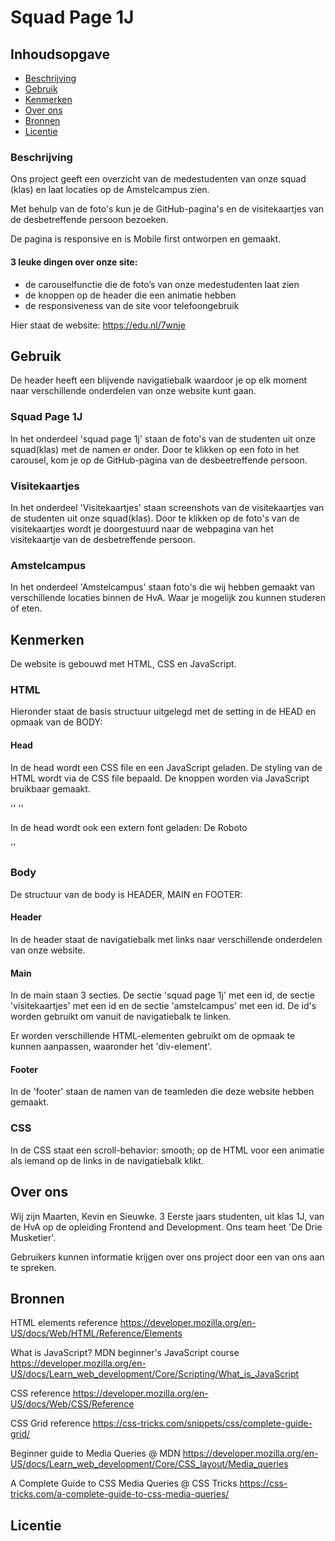 # Squad Page 1J

## Inhoudsopgave
- [Beschrijving](#beschrijving)
- [Gebruik](#gebruik)
- [Kenmerken](#kenmerken)
- [Over ons](#over-ons)
- [Bronnen](#bronnen)
- [Licentie](#licentie)
  
### Beschrijving
Ons project geeft een overzicht van de medestudenten van onze squad (klas) en laat locaties op de Amstelcampus zien. 

Met behulp van de foto's kun je de GitHub-pagina's en de visitekaartjes van de desbetreffende persoon bezoeken.

De pagina is responsive en is Mobile first ontworpen en gemaakt.

#### 3 leuke dingen over onze site:
- de carouselfunctie die de foto’s van onze medestudenten laat zien
- de knoppen op de header die een animatie hebben
- de responsiveness van de site voor telefoongebruik

Hier staat de website: https://edu.nl/7wnje 

## Gebruik

De header heeft een blijvende navigatiebalk waardoor je op elk moment naar verschillende onderdelen van onze website kunt gaan.

### Squad Page 1J
In het onderdeel 'squad page 1j' staan de foto's van de studenten uit onze squad(klas) met de namen er onder. Door te klikken op een foto in het carousel, kom je op de GitHub-pagina van de desbeetreffende persoon. 

### Visitekaartjes
In het onderdeel 'Visitekaartjes' staan screenshots van de visitekaartjes van de studenten uit onze squad(klas). Door te klikken op de foto's van de visitekaartjes wordt je doorgestuurd naar de webpagina van het visitekaartje van de desbetreffende persoon. 

### Amstelcampus
In het onderdeel 'Amstelcampus' staan foto's die wij hebben gemaakt van verschillende locaties binnen de HvA. Waar je mogelijk zou kunnen studeren of eten. 


## Kenmerken
De website is gebouwd met HTML, CSS en JavaScript.

### HTML
Hieronder staat de basis structuur uitgelegd met de setting in de HEAD en opmaak van de BODY:

#### Head
In de head wordt een CSS file en een JavaScript geladen. De styling van de HTML wordt via de CSS file bepaald. De knoppen worden via JavaScript bruikbaar gemaakt.

'<link rel="stylesheet" href="styles/style.css">'
'<script src="scripts/script.js"></script>'

In de head wordt ook een extern font geladen: De Roboto

'<link rel="preconnect" href="https://fonts.googleapis.com">'

### Body
De structuur van de body is HEADER, MAIN en FOOTER:

#### Header
In de header staat de navigatiebalk met links naar verschillende onderdelen van onze website.

#### Main
In de main staan 3 secties. De sectie 'squad page 1j' met een id, de sectie 'visitekaartjes' met een id en de sectie 'amstelcampus' met een id. De id's worden gebruikt om vanuit de navigatiebalk te linken.

Er worden verschillende HTML-elementen gebruikt om de opmaak te kunnen aanpassen, waaronder het 'div-element'.

#### Footer
In de 'footer' staan de namen van de teamleden die deze website hebben gemaakt. 

### CSS
In de CSS staat een scroll-behavior: smooth; op de HTML voor een animatie als iemand op de links in de navigatiebalk klikt.

## Over ons
Wij zijn Maarten, Kevin en Sieuwke. 3 Eerste jaars studenten, uit klas 1J, van de HvA op de opleiding Frontend and Development. Ons team heet 'De Drie Musketier'.

Gebruikers kunnen informatie krijgen over ons project door een van ons aan te spreken.

## Bronnen
HTML elements reference https://developer.mozilla.org/en-US/docs/Web/HTML/Reference/Elements

What is JavaScript? MDN beginner's JavaScript course https://developer.mozilla.org/en-US/docs/Learn_web_development/Core/Scripting/What_is_JavaScript

CSS reference https://developer.mozilla.org/en-US/docs/Web/CSS/Reference

CSS Grid reference https://css-tricks.com/snippets/css/complete-guide-grid/

Beginner guide to Media Queries @ MDN https://developer.mozilla.org/en-US/docs/Learn_web_development/Core/CSS_layout/Media_queries

A Complete Guide to CSS Media Queries @ CSS Tricks https://css-tricks.com/a-complete-guide-to-css-media-queries/

## Licentie



